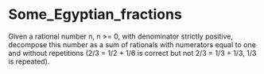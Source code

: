 # Some_Egyptian_fractions
Given a rational number n, n >= 0, with denominator strictly positive, decompose this number as a sum of rationals with numerators equal to one and without repetitions (2/3 = 1/2 + 1/6 is correct but not 2/3 = 1/3 + 1/3, 1/3 is repeated).

